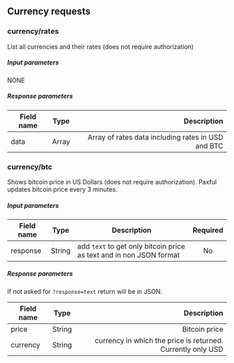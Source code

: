 ## Currency requests

### currency/rates

List all currencies and their rates (does not require authorization)

##### Input parameters

NONE

##### Response parameters

| Field name    | Type          | Description                                            |
| ------------- | :------------:| ------------------------------------------------------:|
| data          |  Array        | Array of rates data including rates in USD and BTC     |

### currency/btc

Shows bitcoin price in US Dollars (does not require authorization). Paxful updates bitcoin price every 3 minutes.

##### Input parameters

| Field name     | Type          | Description                      | Required | 
| -------------- | ------------- | ------------------------------------- |:----:|
| response     | String        | add `text` to get only bitcoin price as text and in non JSON format | No |

##### Response parameters

If not asked for `?response=text` return will be in JSON.

| Field name    | Type          | Description                                            |
| ------------- | :------------:| ------------------------------------------------------:|
| price          |  String        | Bitcoin price     |
| currency       |  String        | currency in which the price is returned. Currently only USD |